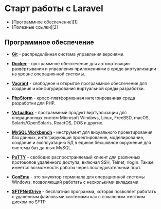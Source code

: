 # Старт работы с Laravel
- [Программное обеспечение][1]
- [Полезные ссылки][2]


## Программное обеспечение
- [**Git**](https://git-scm.com/) - распределённая система управления версиями.

- [**Docker**](https://www.docker.com/) - программное обеспечение для автоматизации развёртывания и управления приложениями в среде виртуализации на уровне операционной системы.

- [**Vagrant**](https://www.vagrantup.com/) - свободное и открытое программное обеспечение для создания и конфигурирования виртуальной среды разработки.

- [**PhpStorm**](https://jetbrains.ru/products/phpstorm/) - кросс-платформенная интегрированная среда разработки для PHP.

- [**VirtualBox**](https://www.virtualbox.org/wiki/Downloads) -  программный продукт виртуализации для операционных систем Microsoft Windows, Linux, FreeBSD, macOS, Solaris/OpenSolaris, ReactOS, DOS и других.

- [**MySQL Workbench**](https://www.mysql.com/products/workbench/) - инструмент для визуального проектирования баз данных, интегрирующий проектирование, моделирование, создание и эксплуатацию БД в единое бесшовное окружение для системы баз данных MySQL.

- [**PuTTY**](https://www.putty.org/) - свободно распространяемый клиент для различных протоколов удалённого доступа, включая SSH, Telnet, rlogin. Также имеется возможность работы через последовательный порт.

- [**ConEmu**](https://conemu.github.io/) - это эмулятор терминала для операционной системы Windows, позволяющий работать с несколькими вкладками.

- [**SFTPNetDrive**](https://www.nsoftware.com/netdrive/sftp/) - бесплатная программа, которая позволяет работать с удаленным файловыми системами как с локальным жестким диском по SFTP.


